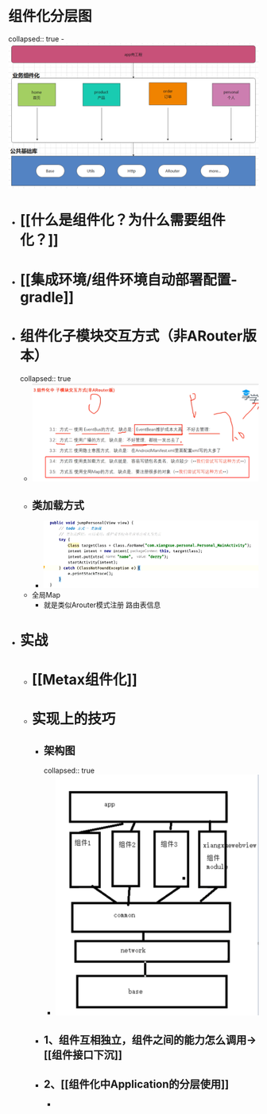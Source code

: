 # 组件化分层图
collapsed:: true
	- ![image.png](../assets/image_1691929163075_0.png)
- # [[什么是组件化？为什么需要组件化？]]
- # [[集成环境/组件环境自动部署配置-gradle]]
- # 组件化子模块交互方式（非ARouter版本）
  collapsed:: true
	- ![image.png](../assets/image_1691937095885_0.png)
	- ## 类加载方式
		- ![image.png](../assets/image_1691937189550_0.png)
	- 全局Map
		- 就是类似Arouter模式注册 路由表信息
- # 实战
	- # [[Metax组件化]]
	- # 实现上的技巧
		- ## 架构图
		  collapsed:: true
			- ![image.png](../assets/image_1690940256735_0.png)
		- ## 1、组件互相独立，组件之间的能力怎么调用->[[组件接口下沉]]
		- ## 2、[[组件化中Application的分层使用]]
			-
